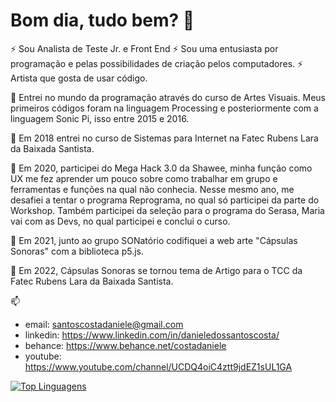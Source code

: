 # Bom dia, tudo bem? 👋

⚡ Sou Analista de Teste Jr. e Front End ⚡ Sou uma entusiasta por programação e pelas possibilidades de criação pelos computadores. ⚡ Artista que gosta de usar código. 

🌱 Entrei no mundo da programação através do curso de Artes Visuais. Meus primeiros códigos foram na linguagem Processing e posteriormente com a linguagem Sonic Pi, isso entre 2015 e 2016.

💬 Em 2018 entrei no curso de Sistemas para Internet na Fatec Rubens Lara da Baixada Santista. 

💬 Em 2020, participei do Mega Hack 3.0 da Shawee, minha função como UX me fez aprender um pouco sobre como trabalhar em grupo e ferramentas e funções na qual não conhecia. Nesse mesmo ano, me desafiei a tentar o programa Reprograma, no qual só participei da parte do Workshop. Também participei da seleção para o programa do Serasa, Maria vai com as Devs, no qual participei e conclui o curso.

💬 Em 2021, junto ao grupo SONatório codifiquei a web arte "Cápsulas Sonoras" com a biblioteca p5.js.

💬 Em 2022, Cápsulas Sonoras se tornou tema de Artigo para o TCC da Fatec Rubens Lara da Baixada Santista.

📫 

- email: santoscostadaniele@gmail.com 
- linkedin: https://www.linkedin.com/in/danieledossantoscosta/ 
- behance: https://www.behance.net/costadaniele
- youtube: https://www.youtube.com/channel/UCDQ4oiC4ztt9jdEZ1sUL1GA

<!--
**costadaniele/costadaniele** is a ✨ _special_ ✨ repository because its `README.md` (this file) appears on your GitHub profile.

Here are some ideas to get you started:

- 🔭 I’m currently working on ...
- 🌱 I’m currently learning ...
- 👯 I’m looking to collaborate on ...
- 🤔 I’m looking for help with ...
- 💬 Ask me about ...
- 📫 How to reach me: ...
- 😄 Pronouns: ...
- ⚡ Fun fact: ...
-->

[![Top Linguagens](https://github-readme-stats.vercel.app/api/top-langs/?username=costadaniele&layout=compact)](https://github.com/anuraghazra/github-readme-stats)
